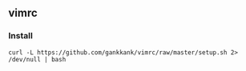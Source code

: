 vimrc
-----

### Install

`curl -L https://github.com/gankkank/vimrc/raw/master/setup.sh 2> /dev/null | bash`
